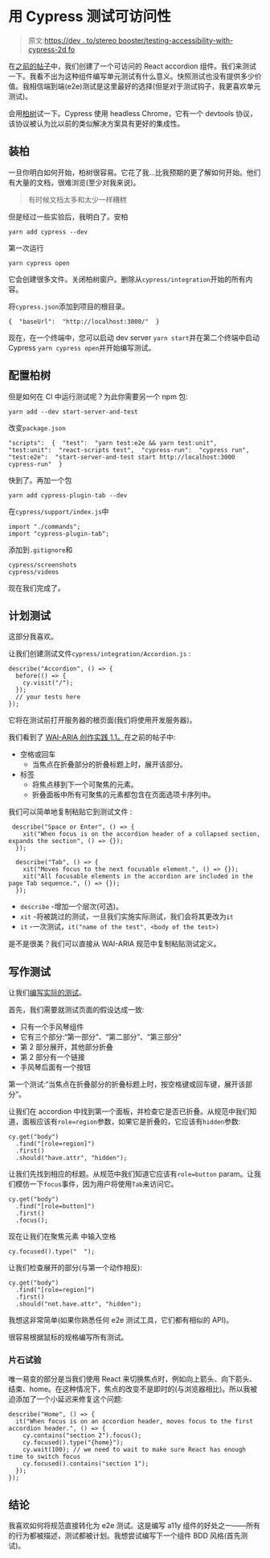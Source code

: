 # 用 Cypress 测试可访问性

> 原文:[https://dev . to/stereo booster/testing-accessibility-with-cypress-2d fo](https://dev.to/stereobooster/testing-accessibility-with-cypress-2dfo)

在[之前的帖子](https://dev.to/stereobooster/accessible-react-accordion-component-4p99)中，我们创建了一个可访问的 React accordion 组件。我们来测试一下。我看不出为这种组件编写单元测试有什么意义。快照测试也没有提供多少价值。我相信端到端(e2e)测试是这里最好的选择(但是对于测试钩子，我更喜欢单元测试)。

会用[柏树](https://www.cypress.io/)试一下。Cypress 使用 headless Chrome，它有一个 devtools 协议，该协议被认为比以前的类似解决方案具有更好的集成性。

## [](#install-cypress)装柏

一旦你明白如何开始，柏树很容易。它花了我...比我预期的更了解如何开始。他们有大量的文档，很难浏览(至少对我来说)。

> 有时候文档太多和太少一样糟糕

但是经过一些实验后，我明白了。安柏

```
yarn add cypress --dev 
```

第一次运行

```
yarn cypress open 
```

它会创建很多文件。关闭柏树窗户。删除从`cypress/integration`开始的所有内容。

将`cypress.json`添加到项目的根目录。

```
{  "baseUrl":  "http://localhost:3000/"  } 
```

现在，在一个终端中，您可以启动 dev server `yarn start`并在第二个终端中启动 Cypress `yarn cypress open`并开始编写测试。

## [](#configure-cypress)配置柏树

但是如何在 CI 中运行测试呢？为此你需要另一个 npm 包:

```
yarn add --dev start-server-and-test 
```

改变`package.json`

```
"scripts":  {  "test":  "yarn test:e2e && yarn test:unit",  "test:unit":  "react-scripts test",  "cypress-run":  "cypress run",  "test:e2e":  "start-server-and-test start http://localhost:3000 cypress-run"  } 
```

快到了。再加一个包

```
yarn add cypress-plugin-tab --dev 
```

在`cypress/support/index.js`中

```
import "./commands";
import "cypress-plugin-tab"; 
```

添加到`.gitignore`和

```
cypress/screenshots
cypress/videos 
```

现在我们完成了。

## [](#planning-tests)计划测试

这部分我喜欢。

让我们创建测试文件`cypress/integration/Accordion.js` :

```
describe("Accordion", () => {
  before(() => {
    cy.visit("/");
  });
  // your tests here
}); 
```

它将在测试前打开服务器的根页面(我们将使用开发服务器)。

我们看到了 [WAI-ARIA 创作实践 1.1。](https://www.w3.org/TR/wai-aria-practices/examples/accordion/accordion.html)在之前的帖子中:

*   空格或回车
    *   当焦点在折叠部分的折叠标题上时，展开该部分。
*   标签
    *   将焦点移到下一个可聚焦的元素。
    *   折叠面板中所有可聚焦的元素都包含在页面选项卡序列中。

我们可以简单地复制粘贴它到测试文件 :

```
 describe("Space or Enter", () => {
    xit("When focus is on the accordion header of a collapsed section, expands the section", () => {});
  });

  describe("Tab", () => {
    xit("Moves focus to the next focusable element.", () => {});
    xit("All focusable elements in the accordion are included in the page Tab sequence.", () => {});
  }); 
```

*   `describe` -增加一个层次(可选)。
*   `xit` -将被跳过的测试，一旦我们实施实际测试，我们会将其更改为`it`
*   `it` -一次测试，`it("name of the test", <body of the test>)`

是不是很美？我们可以直接从 WAI-ARIA 规范中复制粘贴测试定义。

## [](#writing-tests)写作测试

让我们[编写实际的测试](https://github.com/stereobooster/react-accessible-accordion/pull/10/commits/bbe3e2a81ba158afb401a60300807c5c85616394)。

首先，我们需要就测试页面的假设达成一致:

*   只有一个手风琴组件
*   它有三个部分:“第一部分”、“第二部分”、“第三部分”
*   第 2 部分展开，其他部分折叠
*   第 2 部分有一个链接
*   手风琴后面有一个按钮

第一个测试:“当焦点在折叠部分的折叠标题上时，按空格键或回车键，展开该部分”。

让我们在 accordion 中找到第一个面板，并检查它是否已折叠。从规范中我们知道，面板应该有`role=region`参数，如果它是折叠的，它应该有`hidden`参数:

```
cy.get("body")
  .find("[role=region]")
  .first()
  .should("have.attr", "hidden"); 
```

让我们先找到相应的标题。从规范中我们知道它应该有`role=button` param。让我们模仿一下`focus`事件，因为用户将使用`Tab`来访问它。

```
cy.get("body")
  .find("[role=button]")
  .first()
  .focus(); 
```

现在让我们在聚焦元素
中输入空格

```
cy.focused().type("  "); 
```

让我们检查展开的部分(与第一个动作相反):

```
cy.get("body")
  .find("[role=region]")
  .first()
  .should("not.have.attr", "hidden"); 
```

我想这非常简单(如果你熟悉任何 e2e 测试工具，它们都有相似的 API)。

很容易根据鼠标的规格编写所有测试。

### [](#flaky-tests)片石试验

唯一易变的部分是当我们使用 React 来切换焦点时，例如向上箭头、向下箭头、结束、home。在这种情况下，焦点的改变不是即时的(与浏览器相比)。所以我被迫添加了一个小延迟来修复这个问题:

```
describe("Home", () => {
  it("When focus is on an accordion header, moves focus to the first accordion header.", () => {
    cy.contains("section 2").focus();
    cy.focused().type("{home}");
    cy.wait(100); // we need to wait to make sure React has enough time to switch focus
    cy.focused().contains("section 1");
  });
}); 
```

## [](#conclusion)结论

我喜欢如何将规范直接转化为 e2e 测试。这是编写 a11y 组件的好处之一——所有的行为都被描述，测试都被计划。我想尝试编写下一个组件 BDD 风格(首先测试)。